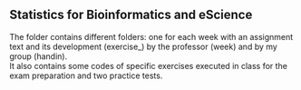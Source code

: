 ## Statistics for Bioinformatics and eScience  
The folder contains different folders: one for each week with an assignment text and its development (exercise_) by the professor (week) and by my group (handin).  
It also contains some codes of specific exercises executed in class for the exam preparation and two practice tests.  
